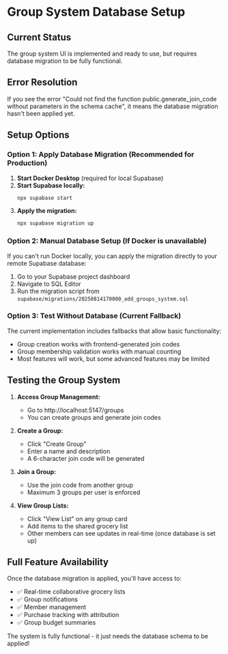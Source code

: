 # Group System Database Setup

## Current Status
The group system UI is implemented and ready to use, but requires database migration to be fully functional.

## Error Resolution
If you see the error "Could not find the function public.generate_join_code without parameters in the schema cache", it means the database migration hasn't been applied yet.

## Setup Options

### Option 1: Apply Database Migration (Recommended for Production)

1. **Start Docker Desktop** (required for local Supabase)
2. **Start Supabase locally:**
   ```bash
   npx supabase start
   ```
3. **Apply the migration:**
   ```bash
   npx supabase migration up
   ```

### Option 2: Manual Database Setup (If Docker is unavailable)

If you can't run Docker locally, you can apply the migration directly to your remote Supabase database:

1. Go to your Supabase project dashboard
2. Navigate to SQL Editor
3. Run the migration script from `supabase/migrations/20250814170000_add_groups_system.sql`

### Option 3: Test Without Database (Current Fallback)

The current implementation includes fallbacks that allow basic functionality:
- Group creation works with frontend-generated join codes
- Group membership validation works with manual counting
- Most features will work, but some advanced features may be limited

## Testing the Group System

1. **Access Group Management:**
   - Go to http://localhost:5147/groups
   - You can create groups and generate join codes

2. **Create a Group:**
   - Click "Create Group" 
   - Enter a name and description
   - A 6-character join code will be generated

3. **Join a Group:**
   - Use the join code from another group
   - Maximum 3 groups per user is enforced

4. **View Group Lists:**
   - Click "View List" on any group card
   - Add items to the shared grocery list
   - Other members can see updates in real-time (once database is set up)

## Full Feature Availability

Once the database migration is applied, you'll have access to:
- ✅ Real-time collaborative grocery lists
- ✅ Group notifications
- ✅ Member management
- ✅ Purchase tracking with attribution
- ✅ Group budget summaries

The system is fully functional - it just needs the database schema to be applied!
